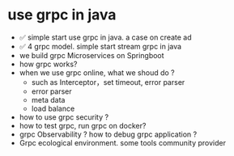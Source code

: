 # use grpc in java

- ✅ simple start use grpc in java. a case on create ad
- ✅ 4 grpc model. simple start stream grpc in java
- we build grpc Microservices on Springboot
- how grpc works?
- when we use grpc online, what we shoud do ?
  - such as Interceptor，set timeout, error parser 
  - error parser
  - meta data
  - load balance
- how to use grpc security ? 
- how to test grpc, run grpc on docker?
- grpc Observability ? how to debug grpc application ?
- Grpc ecological environment. some tools community provider
